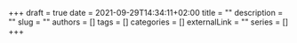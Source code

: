 +++ 
draft = true
date = 2021-09-29T14:34:11+02:00
title = ""
description = ""
slug = ""
authors = []
tags = []
categories = []
externalLink = ""
series = []
+++
